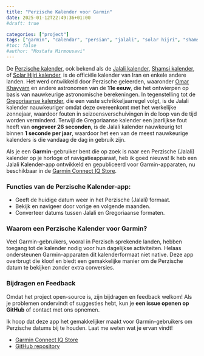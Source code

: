 ```yaml
---
title: "Perzische Kalender voor Garmin"
date: 2025-01-12T22:49:36+01:00
#draft: true

categories: ["project"]
tags: ["garmin", "calendar", "persian", "jalali", "solar hijri", "shamsi", "omar khayyam", "app", "connect iq", "open-source", "monkey-c"]
#toc: false
#author: "Mostafa Mirmousavi"
---
```

De [Perzische kalender](https://en.wikipedia.org/wiki/Solar_Hijri_calendar), ook bekend als de [Jalali kalender](https://en.wikipedia.org/wiki/Jalali_calendar), [Shamsi kalender](https://en.wikipedia.org/wiki/Solar_Hijri_calendar), of [Solar Hijri kalender](https://en.wikipedia.org/wiki/Solar_Hijri_calendar), is de officiële kalender van Iran en enkele andere landen. Het werd ontwikkeld door Perzische geleerden, waaronder [Omar Khayyam](https://en.wikipedia.org/wiki/Omar_Khayyam) en andere astronomen van de **11e eeuw**, die het ontwierpen op basis van nauwkeurige astronomische berekeningen. In tegenstelling tot de [Gregoriaanse kalender](https://en.wikipedia.org/wiki/Gregorian_calendar), die een vaste schrikkeljaarregel volgt, is de Jalali kalender nauwkeuriger omdat deze overeenkomt met het werkelijke zonnejaar, waardoor fouten in seizoensverschuivingen in de loop van de tijd worden verminderd. Terwijl de Gregoriaanse kalender een jaarlijkse fout heeft van **ongeveer 26 seconden**, is de Jalali kalender nauwkeurig tot binnen **1 seconde per jaar**, waardoor het een van de meest nauwkeurige kalenders is die vandaag de dag in gebruik zijn.

Als je een **Garmin**-gebruiker bent die op zoek is naar een Perzische (Jalali) kalender op je horloge of navigatieapparaat, heb ik goed nieuws! Ik heb een Jalali Kalender-app ontwikkeld en gepubliceerd voor Garmin-apparaten, nu beschikbaar in de [Garmin Connect IQ Store](https://apps.garmin.com/developer/763f08dc-2be1-402f-b9b3-f3861b4df947/apps).

<!--more-->

### Functies van de Perzische Kalender-app:

- Geeft de huidige datum weer in het Perzische (Jalali) formaat.
- Bekijk en navigeer door vorige en volgende maanden.
- Converteer datums tussen Jalali en Gregoriaanse formaten.

### Waarom een Perzische Kalender voor Garmin?

Veel Garmin-gebruikers, vooral in Perzisch sprekende landen, hebben toegang tot de kalender nodig voor hun dagelijkse activiteiten. Helaas ondersteunen Garmin-apparaten dit kalenderformaat niet native. Deze app overbrugt die kloof en biedt een gemakkelijke manier om de Perzische datum te bekijken zonder extra conversies.

### Bijdragen en Feedback

Omdat het project open-source is, zijn bijdragen en feedback welkom! Als je problemen ondervindt of suggesties hebt, kun je **een issue openen op GitHub** of contact met ons opnemen.

Ik hoop dat deze app het gemakkelijker maakt voor Garmin-gebruikers om Perzische datums bij te houden. Laat me weten wat je ervan vindt!

- [Garmin Connect IQ Store](https://apps.garmin.com/developer/763f08dc-2be1-402f-b9b3-f3861b4df947/apps)
- [GitHub repository](https://github.com/mirmousaviii/Persian-Calendar-for-Garmin-Watch)